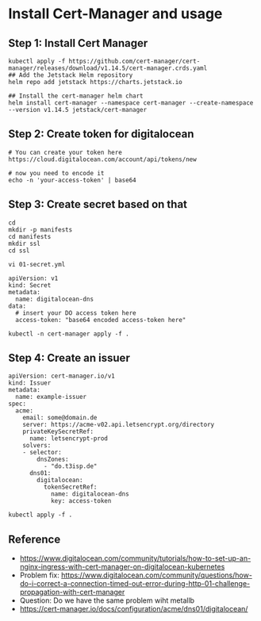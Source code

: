# Install Cert-Manager and usage 

## Step 1: Install Cert Manager 

```
kubectl apply -f https://github.com/cert-manager/cert-manager/releases/download/v1.14.5/cert-manager.crds.yaml
## Add the Jetstack Helm repository
helm repo add jetstack https://charts.jetstack.io

## Install the cert-manager helm chart
helm install cert-manager --namespace cert-manager --create-namespace --version v1.14.5 jetstack/cert-manager

```

## Step 2: Create token for digitalocean 

```
# You can create your token here
https://cloud.digitalocean.com/account/api/tokens/new

# now you need to encode it
echo -n 'your-access-token' | base64
```

## Step 3: Create secret based on that 

```
cd
mkdir -p manifests
cd manifests
mkdir ssl
cd ssl
```

```
vi 01-secret.yml
```

```
apiVersion: v1
kind: Secret
metadata:
  name: digitalocean-dns
data:
  # insert your DO access token here
  access-token: "base64 encoded access-token here"
```

```
kubectl -n cert-manager apply -f .
```

## Step 4: Create an issuer 

```
apiVersion: cert-manager.io/v1
kind: Issuer
metadata:
  name: example-issuer
spec:
  acme:
    email: some@domain.de
    server: https://acme-v02.api.letsencrypt.org/directory
    privateKeySecretRef:
      name: letsencrypt-prod 
    solvers:
    - selector:
        dnsZones:
          - "do.t3isp.de"
      dns01:
        digitalocean:
          tokenSecretRef:
            name: digitalocean-dns
            key: access-token

```

```
kubectl apply -f .
```




## Reference 
  * https://www.digitalocean.com/community/tutorials/how-to-set-up-an-nginx-ingress-with-cert-manager-on-digitalocean-kubernetes
  * Problem fix: https://www.digitalocean.com/community/questions/how-do-i-correct-a-connection-timed-out-error-during-http-01-challenge-propagation-with-cert-manager
  * Question: Do we have the same problem wiht metallb
  * https://cert-manager.io/docs/configuration/acme/dns01/digitalocean/

